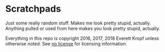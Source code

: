 # Scratchpads
Just some really random stuff. Makes me look pretty stupid, actually. Anything pulled or used from here makes you look pretty stupid, actually.

Everything in this repo is copyright 2016, 2017, 2018 Everett Kropf unless otherwise noted. See [no license](https://choosealicense.com/no-license/) for licensing information.
